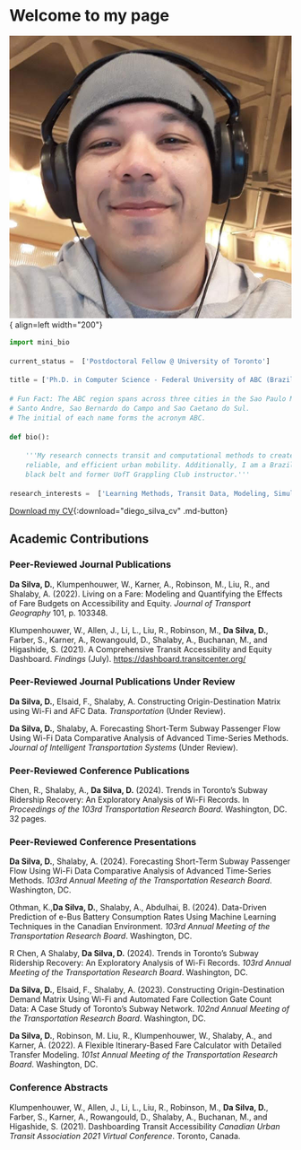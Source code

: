 # __Welcome to my page__

![Image title](img/me_myself.jpg){ align=left width="200"}

```py linenums="1" hl_lines="3 5 13 14 15" title="Diego Da Silva, Ph.D" 
import mini_bio

current_status =  ['Postdoctoral Fellow @ University of Toronto']

title = ['Ph.D. in Computer Science - Federal University of ABC (Brazil)']

# Fun Fact: The ABC region spans across three cities in the Sao Paulo Metropolitan Area:
# Santo Andre, Sao Bernardo do Campo and Sao Caetano do Sul.
# The initial of each name forms the acronym ABC.

def bio():
    
    '''My research connects transit and computational methods to create fair, 
    reliable, and efficient urban mobility. Additionally, I am a Brazilian Jiu-Jitsu 
    black belt and former UofT Grappling Club instructor.'''

research_interests =  ['Learning Methods, Transit Data, Modeling, Simulation']

```

[Download my CV](static/DIEGO_CV.pdf){:download="diego_silva_cv" .md-button}

## __Academic Contributions__

### __Peer-Reviewed Journal Publications__

__Da Silva, D.__, Klumpenhouwer, W., Karner, A., Robinson, M., Liu, R., and Shalaby, A. (2022). Living on
a Fare: Modeling and Quantifying the Effects of Fare Budgets on Accessibility and Equity. _Journal of Transport Geography_ 101, p. 103348.

Klumpenhouwer, W., Allen, J., Li, L., Liu, R., Robinson, M., __Da Silva, D.__, Farber, S., Karner, A., Rowangould, D., Shalaby, A., Buchanan, M., and Higashide, S. (2021). A Comprehensive Transit Accessibility and Equity Dashboard. _Findings_ (July). <https://dashboard.transitcenter.org/>

### __Peer-Reviewed Journal Publications Under Review__

__Da Silva, D.__, Elsaid, F., Shalaby, A. Constructing Origin-Destination Matrix using Wi-Fi and AFC Data. _Transportation_ (Under Review).

__Da Silva, D.__, Shalaby, A. Forecasting Short-Term Subway Passenger Flow Using Wi-Fi Data Comparative Analysis of Advanced Time-Series Methods. _Journal of Intelligent Transportation
Systems_ (Under Review).

### __Peer-Reviewed Conference Publications__

Chen, R., Shalaby, A., __Da Silva, D.__ (2024). Trends in Toronto’s Subway Ridership Recovery: An Exploratory Analysis of Wi-Fi Records. In _Proceedings of the 103rd Transportation Research Board_. Washington, DC. 32 pages.

### __Peer-Reviewed Conference Presentations__

__Da Silva, D.__, Shalaby, A. (2024). Forecasting Short-Term Subway Passenger Flow Using Wi-Fi Data Comparative Analysis of Advanced Time-Series Methods. _103rd Annual Meeting of the Transportation Research Board_. Washington, DC.

Othman, K.,__Da Silva, D.__, Shalaby, A., Abdulhai, B. (2024). Data-Driven Prediction of e-Bus Battery Consumption Rates Using Machine Learning Techniques in the Canadian Environment. _103rd
Annual Meeting of the Transportation Research Board_. Washington, DC.

R Chen, A Shalaby, __Da Silva, D.__ (2024). Trends in Toronto’s Subway Ridership Recovery: An Exploratory Analysis of Wi-Fi Records. _103rd Annual Meeting of the Transportation Research Board_. Washington, DC.

__Da Silva, D.__, Elsaid, F., Shalaby, A. (2023). Constructing Origin-Destination Demand Matrix Using Wi-Fi and Automated Fare Collection Gate Count Data: A Case Study of Toronto’s Subway Network. _102nd Annual Meeting of the Transportation Research Board_. Washington, DC.

__Da Silva, D.__, Robinson, M. Liu, R., Klumpenhouwer, W., Shalaby, A., and Karner, A. (2022). A Flexible Itinerary-Based Fare Calculator with Detailed Transfer Modeling. _101st Annual Meeting of the Transportation Research Board_. Washington, DC.

### __Conference Abstracts__

Klumpenhouwer, W., Allen, J., Li, L., Liu, R., Robinson, M., __Da Silva, D.__, Farber, S., Karner, A., Rowangould, D., Shalaby, A., Buchanan, M., and Higashide, S. (2021). Dashboarding Transit Accessibility _Canadian Urban Transit Association 2021 Virtual Conference_. Toronto, Canada.